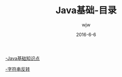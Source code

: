 ﻿---
layout:     post                  
title:      Java基础-目录      
date:       2016-6-6             
author:     wjw                   
header-img: img/post-bg-rwd.jpg  
catalog: true   
stickie: false                       
---
  

[-Java基础知识点](http://wjwcloud.com/2018/07/16/Java_base/)

[-字符串反转](http://wjwcloud.com/2018/03/13/StrReverse/)

